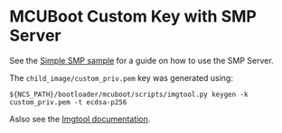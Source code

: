 # MCUBoot Custom Key with SMP Server

See the [Simple SMP sample](../mcuboot_smp) for a guide on how to use the SMP Server.

The `child_image/custom_priv.pem` key was generated using:
```
${NCS_PATH}/bootloader/mcuboot/scripts/imgtool.py keygen -k custom_priv.pem -t ecdsa-p256
```
Aslso see the [Imgtool documentation](https://developer.nordicsemi.com/nRF_Connect_SDK/doc/1.9.1/mcuboot/imgtool.html).
